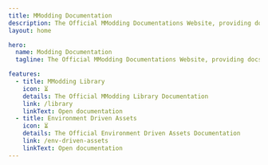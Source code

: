 ```yaml
---
title: MModding Documentation
description: The Official MModding Documentations Website, providing docs to development-side projects. 
layout: home

hero:
  name: Modding Documentation
  tagline: The Official MModding Documentations Website, providing docs to development-side projects.

features:
  - title: MModding Library
    icon: ⏳
    details: The Official MModding Library Documentation
    link: /library
    linkText: Open documentation
  - title: Environment Driven Assets
    icon: ⏳
    details: The Official Environment Driven Assets Documentation
    link: /env-driven-assets
    linkText: Open documentation
---
```

